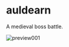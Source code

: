 # auldearn
A medieval boss battle.

![preview001](https://user-images.githubusercontent.com/26766163/165169886-977ae15e-6a96-468d-b6a4-a23ee8a74376.png)

